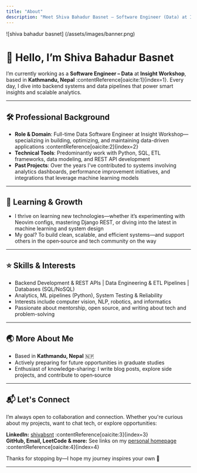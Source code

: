 ```yaml
---
title: "About"
description: "Meet Shiva Bahadur Basnet — Software Engineer (Data) at Insight Workshop, data enthusiast, and lifelong learner from Kathmandu, Nepal."
---
```

![shiva bahadur basnet] (/assets/images/banner.png)
# 👋 Hello, I’m Shiva Bahadur Basnet

I’m currently working as a **Software Engineer – Data** at **Insight Workshop**, based in **Kathmandu, Nepal** :contentReference[oaicite:1]{index=1}. Every day, I dive into backend systems and data pipelines that power smart insights and scalable analytics.

---

## 🛠️ Professional Background

- **Role & Domain**: Full-time Data Software Engineer at Insight Workshop—specializing in building, optimizing, and maintaining data-driven applications :contentReference[oaicite:2]{index=2}  
- **Technical Tools**: Predominantly work with Python, SQL, ETL frameworks, data modeling, and REST API development  
- **Past Projects**: Over the years I’ve contributed to systems involving analytics dashboards, performance improvement initiatives, and integrations that leverage machine learning models  

---

## 🌱 Learning & Growth

- I thrive on learning new technologies—whether it’s experimenting with Neovim configs, mastering Django REST, or diving into the latest in machine learning and system design  
- My goal? To build clean, scalable, and efficient systems—and support others in the open‑source and tech community on the way  

---

## ⭐ Skills & Interests

- Backend Development & REST APIs | Data Engineering & ETL Pipelines | Databases (SQL/NoSQL)  
- Analytics, ML pipelines (Python), System Testing & Reliability  
- Interests include computer vision, NLP, robotics, and informatics  
- Passionate about mentorship, open source, and writing about tech and problem-solving  

---

## 🌏 More About Me

- Based in **Kathmandu, Nepal** 🇳🇵  
- Actively preparing for future opportunities in graduate studies  
- Enthusiast of knowledge-sharing: I write blog posts, explore side projects, and contribute to open‑source  

---

## 📬 Let's Connect

I’m always open to collaboration and connection. Whether you're curious about my projects, want to chat tech, or explore opportunities:

**LinkedIn:** [shivabsnt](https://www.linkedin.com/in/shivabsnt/) :contentReference[oaicite:3]{index=3}  
**GitHub, Email, LeetCode & more:** See links on my [personal homepage](https://shivabsnt.github.io/) :contentReference[oaicite:4]{index=4}

Thanks for stopping by—I hope my journey inspires your own 🚀

---


